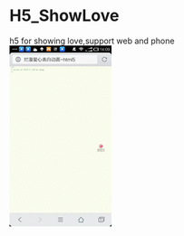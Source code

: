 # H5_ShowLove
h5 for showing love,support web and phone  
![alt text](https://github.com/wangpeifeng669/H5ToyDemo/blob/master/show_love/doc_pic/showlove.gif?raw=true)
